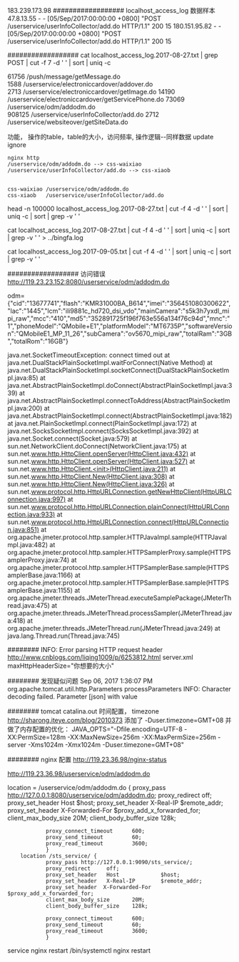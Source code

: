 
183.239.173.98
################## localhost_access_log 数据样本
47.8.13.55 - - [05/Sep/2017:00:00:00 +0800] "POST /userservice/userInfoCollector/add.do HTTP/1.1" 200 15
180.151.95.82 - - [05/Sep/2017:00:00:00 +0800] "POST /userservice/userInfoCollector/add.do HTTP/1.1" 200 15

##################
cat localhost_access_log.2017-08-27.txt | grep POST | cut -f 7 -d ' ' | sort | uniq -c

  61756 /push/message/getMessage.do      
   1588 /userservice/electroniccardover/addover.do   
   2713 /userservice/electroniccardover/getImage.do
  14190 /userservice/electroniccardover/getServicePhone.do
  73069 /userservice/odm/addodm.do  
 908125 /userservice/userInfoCollector/add.do
   2712 /userservice/websiteover/getSiteData.do

功能，
	操作的table，table的大小，访问频率, 操作逻辑--同样数据 update ignore


	nginx http
	/userservice/odm/addodm.do --> css-waixiao
	/userservice/userInfoCollector/add.do --> css-xiaob


	css-waixiao /userservice/odm/addodm.do
	css-xiaob  	/userservice/userInfoCollector/add.do


head -n 100000 localhost_access_log.2017-08-27.txt | cut -f 4 -d ' ' | sort | uniq -c | sort | grep -v '      '

cat localhost_access_log.2017-08-27.txt | cut -f 4 -d ' ' | sort | uniq -c | sort | grep -v '      ' > ../bingfa.log

cat localhost_access_log.2017-09-05.txt | cut -f 4 -d ' ' | sort | uniq -c | sort | grep -v '      '


##################  访问错误
http://119.23.23.152:8080/userservice/odm/addodm.do

odm={"cid":"13677741","flash":"KMR31000BA_B614","imei":"356451080300622","lac":"1445","lcm":"ili9881c_hd720_dsi_vdo","mainCamera":"s5k3h7yxdl_mipi_raw","mcc":"410","md5":"352891725f196f763e556a134f76c94d","mnc":"1","phoneModel":"QMobile+E1","platformModel":"MT6735P","softwareVersion":"QMobileE1_MP_11_26","subCamera":"ov5670_mipi_raw","totalRam":"3GB","totalRom":"16GB"}


java.net.SocketTimeoutException: connect timed out
	at java.net.DualStackPlainSocketImpl.waitForConnect(Native Method)
	at java.net.DualStackPlainSocketImpl.socketConnect(DualStackPlainSocketImpl.java:85)
	at java.net.AbstractPlainSocketImpl.doConnect(AbstractPlainSocketImpl.java:339)
	at java.net.AbstractPlainSocketImpl.connectToAddress(AbstractPlainSocketImpl.java:200)
	at java.net.AbstractPlainSocketImpl.connect(AbstractPlainSocketImpl.java:182)
	at java.net.PlainSocketImpl.connect(PlainSocketImpl.java:172)
	at java.net.SocksSocketImpl.connect(SocksSocketImpl.java:392)
	at java.net.Socket.connect(Socket.java:579)
	at sun.net.NetworkClient.doConnect(NetworkClient.java:175)
	at sun.net.www.http.HttpClient.openServer(HttpClient.java:432)
	at sun.net.www.http.HttpClient.openServer(HttpClient.java:527)
	at sun.net.www.http.HttpClient.<init>(HttpClient.java:211)
	at sun.net.www.http.HttpClient.New(HttpClient.java:308)
	at sun.net.www.http.HttpClient.New(HttpClient.java:326)
	at sun.net.www.protocol.http.HttpURLConnection.getNewHttpClient(HttpURLConnection.java:997)
	at sun.net.www.protocol.http.HttpURLConnection.plainConnect(HttpURLConnection.java:933)
	at sun.net.www.protocol.http.HttpURLConnection.connect(HttpURLConnection.java:851)
	at org.apache.jmeter.protocol.http.sampler.HTTPJavaImpl.sample(HTTPJavaImpl.java:482)
	at org.apache.jmeter.protocol.http.sampler.HTTPSamplerProxy.sample(HTTPSamplerProxy.java:74)
	at org.apache.jmeter.protocol.http.sampler.HTTPSamplerBase.sample(HTTPSamplerBase.java:1166)
	at org.apache.jmeter.protocol.http.sampler.HTTPSamplerBase.sample(HTTPSamplerBase.java:1155)
	at org.apache.jmeter.threads.JMeterThread.executeSamplePackage(JMeterThread.java:475)
	at org.apache.jmeter.threads.JMeterThread.processSampler(JMeterThread.java:418)
	at org.apache.jmeter.threads.JMeterThread.run(JMeterThread.java:249)
	at java.lang.Thread.run(Thread.java:745)

######## INFO: Error parsing HTTP request header
	http://www.cnblogs.com/liqing1009/p/6253812.html
	server.xml
		maxHttpHeaderSize="你想要的大小"

######## 发现疑似问题
Sep 06, 2017 1:36:07 PM org.apache.tomcat.util.http.Parameters processParameters
INFO: Character decoding failed. Parameter [json] with value

######## tomcat catalina.out 时间配置， timezone
http://sharong.iteye.com/blog/2010373
添加了  -Duser.timezone=GMT+08
并做了内存配置的优化：
JAVA_OPTS="-Dfile.encoding=UTF-8 -XX:PermSize=128m -XX:MaxNewSize=256m -XX:MaxPermSize=256m -server -Xms1024m -Xmx1024m -Duser.timezone=GMT+08"

######## nginx 配置
http://119.23.36.98/nginx-status

http://119.23.36.98/userservice/odm/addodm.do

location = /userservice/odm/addodm.do {
                proxy_pass http://127.0.0.1:8080/userservice/odm/addodm.do;
                proxy_redirect     off;
                proxy_set_header   Host             $host;
                proxy_set_header   X-Real-IP        $remote_addr;
                proxy_set_header  X-Forwarded-For   $proxy_add_x_forwarded_for;
                client_max_body_size       20M;
                client_body_buffer_size    128k;

                proxy_connect_timeout      600;
                proxy_send_timeout         60;
                proxy_read_timeout         3600;
                }
        location /sts_service/ {
                proxy_pass http://127.0.0.1:9090/sts_service/;
                proxy_redirect     off;
                proxy_set_header   Host             $host;
                proxy_set_header   X-Real-IP        $remote_addr;
                proxy_set_header  X-Forwarded-For   $proxy_add_x_forwarded_for;
                client_max_body_size       20M;
                client_body_buffer_size    128k;

                proxy_connect_timeout      600;
                proxy_send_timeout         60;
                proxy_read_timeout         3600;
                }


service nginx restart
/bin/systemctl nginx restart
